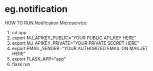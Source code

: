 # eg.notification

HOW TO RUN Notification Microservice

1. cd app
2. export MJ_APIKEY_PUBLIC="YOUR PUBLIC API_KEY HERE"
3. export MJ_APIKEY_PRIVATE="YOUR PRIVATE SECRET HERE"
4. export EMAIL_SENDER="YOUR AUTHORIZED EMAIL ON MAILJET HERE"
5. export FLASK_APP="app"
6. flask run
